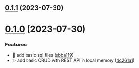 ## [0.1.1](https://github.com/ConsDotPy/yalemi-api/compare/v0.1.0...v0.1.1) (2023-07-30)



# [0.1.0](https://github.com/ConsDotPy/yalemi-api/compare/4c261a134e3269462cad4c1646381722ee4624c1...v0.1.0) (2023-07-30)


### Features

* :monocle_face: add basic sql files ([ebba119](https://github.com/ConsDotPy/yalemi-api/commit/ebba119b0698f7a7f79ea051a488c1c296d84351))
* :sparkles: add basic CRUD with REST API in local memory ([4c261a1](https://github.com/ConsDotPy/yalemi-api/commit/4c261a134e3269462cad4c1646381722ee4624c1))




